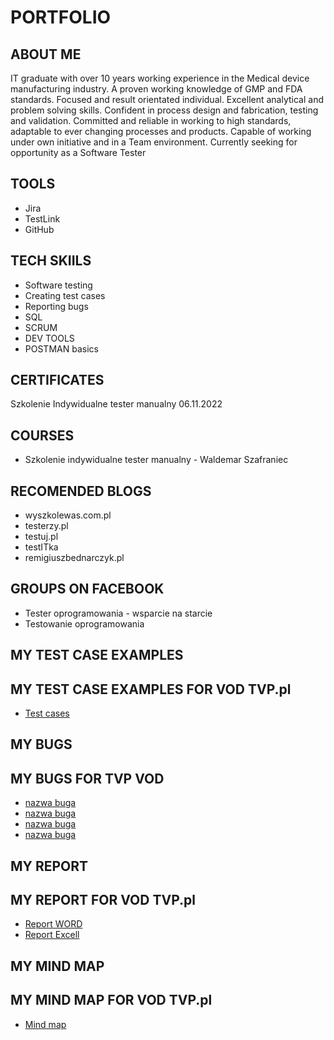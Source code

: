 # PORTFOLIO
## ABOUT ME
IT graduate with over 10 years working experience in the Medical device manufacturing industry. A proven
working knowledge of GMP and FDA standards. Focused and result orientated individual. Excellent
analytical and problem solving skills. Confident in process design and fabrication, testing and validation.
Committed and reliable in working to high standards, adaptable to ever changing processes and products.
Capable of working under own initiative and in a Team environment. 
Currently seeking for opportunity as a Software Tester
## TOOLS
* Jira
* TestLink
* GitHub
## TECH SKIILS
* Software testing
* Creating test cases
* Reporting bugs
* SQL
* SCRUM
* DEV TOOLS
* POSTMAN basics
## CERTIFICATES
Szkolenie Indywidualne tester manualny 06.11.2022
## COURSES
* Szkolenie indywidualne tester manualny - Waldemar Szafraniec
## RECOMENDED BLOGS
* wyszkolewas.com.pl
* testerzy.pl
* testuj.pl
* testITka
* remigiuszbednarczyk.pl
## GROUPS ON FACEBOOK
* Tester oprogramowania - wsparcie na starcie
* Testowanie oprogramowania
## MY TEST CASE EXAMPLES
## MY TEST CASE EXAMPLES FOR VOD TVP.pl
* [Test cases](https://drive.google.com/file/d/1LIXuKCRPGsd3LJQY9hTajqImXaqEv3gs/view?usp=sharing)
## MY BUGS
## MY BUGS FOR TVP VOD
* [nazwa buga](https://docs.google.com/document/d/1TlidKJBuE2WTRNDIyXRfXGAq0m6JSybL/edit?usp=sharing&ouid=102089910623004200667&rtpof=true&sd=true)
* [nazwa buga](https://docs.google.com/document/d/1t4xIEu0QG9HqxAL9PMAG3uXdRf2Rf6fl/edit?usp=sharing&ouid=102089910623004200667&rtpof=true&sd=true)
* [nazwa buga](https://docs.google.com/document/d/11qlqGpL3tXIM1BENJ3nH3zsKy2U1g5jD/edit?usp=sharing&ouid=102089910623004200667&rtpof=true&sd=true)
* [nazwa buga](https://docs.google.com/document/d/19E2BfdR5KTs_XCau0jHfKbXBawRl9Ind/edit?usp=sharing&ouid=102089910623004200667&rtpof=true&sd=true)
## MY REPORT
## MY REPORT FOR VOD TVP.pl
* [Report WORD](https://docs.google.com/document/d/1DKyRQCfJdHQjt3AZGZPM6p-JEiN_LYpJ/edit?usp=sharing&ouid=102089910623004200667&rtpof=true&sd=true)
* [Report Excell](https://drive.google.com/file/d/1-PrAvobgWCeuynSjMWLvSrF_qIQ_TRL5/view?usp=sharing)
## MY MIND MAP
## MY MIND MAP FOR VOD TVP.pl
* [Mind map](https://drive.google.com/file/d/15xhTPIyRdYCd9nhm6K9VPM_1Dlld0vTR/view?usp=sharing)
